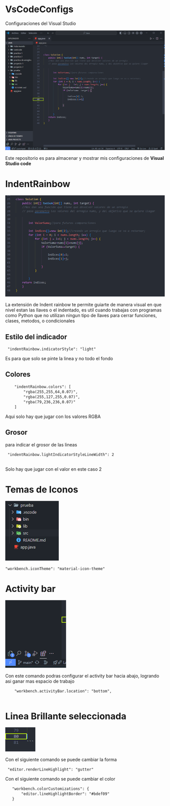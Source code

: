 # VsCodeConfigs
Configuraciones del Visual Studio 


![alt text](Images/image-2.png)


Este repositorio es para almacenar y mostrar mis configuraciones de **Visual Studio code** 



# IndentRainbow

![alt text](Images/image-3.png)

La extensión de Indent rainbow te permite guiarte de manera visual en que nivel estan las llaves o el indentado, es util cuando trabajas con programas como Python que no utilizan ningun tipo de llaves para cerrar funciones, clases, metodos, o condicionales 

## Estilo del indicador
```
 "indentRainbow.indicatorStyle": "light" 
 ``` 

Es para que solo se pinte la linea y no todo el fondo 

## Colores
``` 
    "indentRainbow.colors": [
        "rgba(255,255,64,0.07)",
        "rgba(255,127,255,0.07)",
        "rgba(79,236,236,0.07)"
    ] 
```    
Aqui solo hay que jugar con los valores RGBA    

## Grosor
para indicar el grosor de las lineas 

```
 "indentRainbow.lightIndicatorStyleLineWidth": 2 
 
```

Solo hay que jugar con el valor en este caso 2 


# Temas de Iconos
![alt text](Images/image.png)


 ```
 "workbench.iconTheme": "material-icon-theme"
```

# Activity bar 
![alt text](Images/image-4.png)

Con este comando podras configurar el activity bar hacia abajo, logrando asi ganar mas espacio de trabajo 

```
    "workbench.activityBar.location": "bottom",


```

# Linea Brillante seleccionada 

![alt text](Images/image-5.png)

Con el siguiente comando se puede cambiar la forma 

```
 "editor.renderLineHighlight": "gutter"

 ```

Con el siguiente comando se puede cambiar el color  

 ```
    "workbench.colorCustomizations": {
        "editor.lineHighlightBorder": "#bdef09"
    }

```